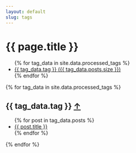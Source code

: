 ```yaml
---
layout: default
slug: tags
---
```


<script>
  document.addEventListener('DOMContentLoaded', function() {
    const tagLinks = document.querySelectorAll('.tag-list a');
    const backToTopLinks = document.querySelectorAll('.back-to-top');

    function smoothScroll(target, duration = 300) {
      const targetPosition = target.getBoundingClientRect().top + window.pageYOffset;
      const startPosition = window.pageYOffset;
      const distance = targetPosition - startPosition;
      let startTime = null;

      function animation(currentTime) {
        if (startTime === null) startTime = currentTime;
        const timeElapsed = currentTime - startTime;
        const run = ease(timeElapsed, startPosition, distance, duration);
        window.scrollTo(0, run);
        if (timeElapsed < duration) requestAnimationFrame(animation);
      }

      function ease(t, b, c, d) {
        t /= d / 2;
        if (t < 1) return c / 2 * t * t + b;
        t--;
        return -c / 2 * (t * (t - 2) - 1) + b;
      }

      requestAnimationFrame(animation);
    }

    tagLinks.forEach(link => {
      link.addEventListener('click', function(e) {
        e.preventDefault();
        const targetId = this.getAttribute('href');
        const targetElement = document.querySelector(targetId);
        if (targetElement) {
          smoothScroll(targetElement);
          history.pushState(null, '', targetId);
        }
      });
    });

    backToTopLinks.forEach(link => {
      link.addEventListener('click', function(e) {
        e.preventDefault();
        smoothScroll(document.body);
        history.pushState(null, '', '#');
      });
    });
  });
</script>

<div class="tag-page">
  <h1>{{ page.title }}</h1>
  <ul class="tag-list" aria-label="List of all tags">
    {% for tag_data in site.data.processed_tags %}
      <li>
        <a href="#{{ tag_data.tag | slugify }}" aria-label="Tag {{ tag_data.tag }} with {{ tag_data.posts.size }} posts">
          {{ tag_data.tag }} ({{ tag_data.posts.size }})
        </a>
      </li>
    {% endfor %}
  </ul>
</div>

<main class="tagged-posts">
  {% for tag_data in site.data.processed_tags %}
    <section class="search-link" id="{{ tag_data.tag | slugify }}" aria-labelledby="{{ tag_data.tag | slugify }}-heading">
      <h2 id="{{ tag_data.tag | slugify }}-heading">
        {{ tag_data.tag }}
        <a href="#" class="back-to-top" aria-label="Back to top">↑</a>
      </h2>
      <ul>
        {% for post in tag_data.posts %}
          <li>
            <a href="{{ post.url }}">{{ post.title }}</a>
          </li>
        {% endfor %}
      </ul>
    </section>
  {% endfor %}
</main>

<script>
  // Adjust scroll behavior to account for sticky headers
  const headerHeight = document.querySelector('header').offsetHeight;
  document.querySelectorAll('a[href^="#"]').forEach(anchor => {
    anchor.addEventListener('click', function(e) {
      e.preventDefault();
      const targetId = this.getAttribute('href').substring(1);
      const targetElement = document.getElementById(targetId);
      if (targetElement) {
        window.scrollTo({
          top: targetElement.offsetTop - headerHeight,
          behavior: 'smooth'
        });
        history.pushState(null, '', `#${targetId}`);
      }
    });
  });
</script>
